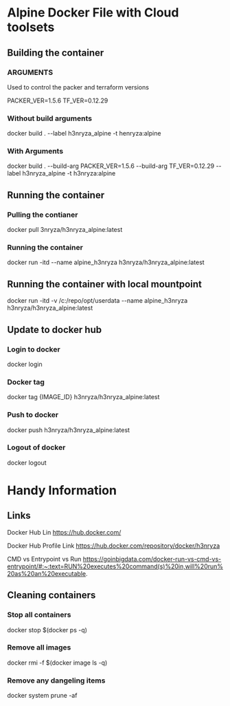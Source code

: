 # Alpine Docker File with Cloud toolsets

## Building the container

### ARGUMENTS
Used to control the packer and terraform versions

PACKER_VER=1.5.6
TF_VER=0.12.29

### Without build arguments
docker build . --label h3nryza_alpine -t henryza:alpine 

### With Arguments
docker build . --build-arg PACKER_VER=1.5.6 --build-arg TF_VER=0.12.29  --label h3nryza_alpine -t h3nryza:alpine 

## Running the container

### Pulling the contianer
docker pull 3nryza/h3nryza_alpine:latest

### Running the container
docker run -itd --name alpine_h3nryza h3nryza/h3nryza_alpine:latest 

## Running the container with local mountpoint
docker run -itd -v /c:/repo/opt/userdata --name alpine_h3nryza h3nryza/h3nryza_alpine:latest  


## Update to docker hub

### Login to docker
docker login

### Docker tag
docker tag {IMAGE_ID} h3nryza/h3nryza_alpine:latest

### Push to docker
docker push h3nryza/h3nryza_alpine:latest

### Logout of docker
docker logout

# Handy Information

## Links
Docker Hub Lin
https://hub.docker.com/

Docker Hub Profile Link
https://hub.docker.com/repository/docker/h3nryza 

CMD vs Entrypoint vs Run
https://goinbigdata.com/docker-run-vs-cmd-vs-entrypoint/#:~:text=RUN%20executes%20command(s)%20in,will%20run%20as%20an%20executable.

## Cleaning containers

### Stop all containers
docker stop $(docker ps -q)

### Remove all images
docker rmi -f $(docker image ls -q)

### Remove any dangeling items
docker system prune -af